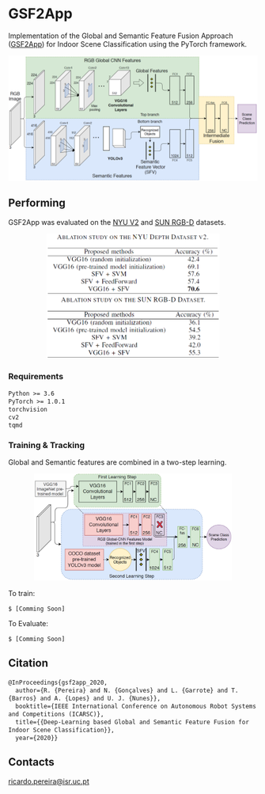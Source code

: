 # GSF2App
Implementation of the Global and Semantic Feature Fusion Approach ([GSF2App](https://ieeexplore.ieee.org/abstract/document/9096068)) for Indoor Scene Classification using the PyTorch framework.

<p align="center"><img src="assets/GSF2App.png" width="720"\></p>

## Performing
GSF2App was evaluated on the [NYU V2](https://cs.nyu.edu/~silberman/datasets/nyu_depth_v2.html) and [SUN RGB-D](https://rgbd.cs.princeton.edu) datasets.

<p align="center"><img src="assets/GSF2App_NYU_results.png" width="350"/> <img src="assets/GSF2App_SUN_results.png" width="350"/> 
  
### Requirements

    Python >= 3.6
    PyTorch >= 1.0.1
    torchvision
    cv2
    tqmd
    
### Training & Tracking
Global and Semantic features are combined in a two-step learning.
<p align="center"><img src="assets/GSF2App_training.png" width="400"\></p>


To train:

    $ [Comming Soon]

To Evaluate:

    $ [Comming Soon]

## Citation

```
@InProceedings{gsf2app_2020,
  author={R. {Pereira} and N. {Gonçalves} and L. {Garrote} and T. {Barros} and A. {Lopes} and U. J. {Nunes}},
  booktitle={IEEE International Conference on Autonomous Robot Systems and Competitions (ICARSC)}, 
  title={{Deep-Learning based Global and Semantic Feature Fusion for Indoor Scene Classification}}, 
  year={2020}}
```


## Contacts
ricardo.pereira@isr.uc.pt
